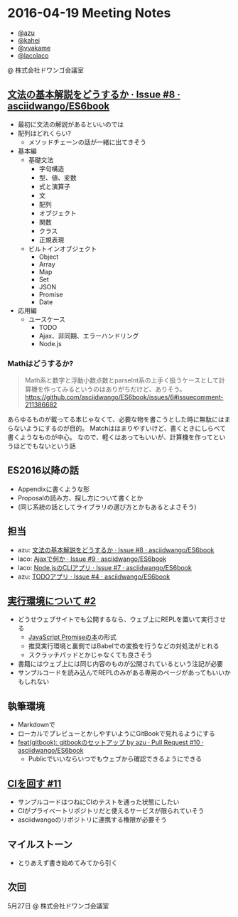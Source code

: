 # 2016-04-19 Meeting Notes

- [@azu](https://github.com/azu)
- [@kahei](https://github.com/kahei)
- [@vvakame](https://github.com/vvakame)
- [@lacolaco](https://github.com/lacolaco)

@ 株式会社ドワンゴ会議室

## [文法の基本解説をどうするか · Issue #8 · asciidwango/ES6book](https://github.com/asciidwango/ES6book/issues/8 "文法の基本解説をどうするか · Issue #8 · asciidwango/ES6book")

- 最初に文法の解説があるといいのでは
- 配列はどれくらい?
  - メソッドチェーンの話が一緒に出てきそう
- 基本編
    - 基礎文法
        - 字句構造
        - 型、値、変数
        - 式と演算子
        - 文
        - 配列
        - オブジェクト
        - 関数
        - クラス
        - 正規表現
    - ビルトインオブジェクト
        - Object
        - Array
        - Map
        - Set
        - JSON
        - Promise
        - Date
- 応用編
    - ユースケース
        - TODO
        - Ajax、非同期、エラーハンドリング
        - Node.js

### Mathはどうするか?

> Math系と数字と浮動小数点数とparseInt系の上手く扱うケースとして計算機を作ってみるというのはありがちだけど、ありそう。  
> https://github.com/asciidwango/ES6book/issues/6#issuecomment-211386682

あらゆるものが載ってる本じゃなくて、必要な物を書こうとした時に無駄にはまらないようにするのが目的。
Matchははまりやすいけど、書くときにしらべて書くようなものが中心。
なので、軽くはあってもいいが、計算機を作ってというほどでもないという話

## ES2016以降の話

- Appendixに書くような形
- Proposalの読み方、探し方について書くとか
- (同じ系統の話としてライブラリの選び方とかもあるとよさそう)

## 担当

- azu: [文法の基本解説をどうするか · Issue #8 · asciidwango/ES6book](https://github.com/asciidwango/ES6book/issues/8)
- laco: [Ajaxで何か · Issue #9 · asciidwango/ES6book](https://github.com/asciidwango/ES6book/issues/9)
- laco: [Node.jsのCLIアプリ · Issue #7 · asciidwango/ES6book](https://github.com/asciidwango/ES6book/issues/7)
- azu: [TODOアプリ · Issue #4 · asciidwango/ES6book](https://github.com/asciidwango/ES6book/issues/4)

## [実行環境について #2](https://github.com/asciidwango/ES6book/issues/2 "実行環境について #2")

- どうせウェブサイトでも公開するなら、ウェブ上にREPLを置いて実行させる
    - [JavaScript Promiseの本](http://azu.github.io/promises-book/ "JavaScript Promiseの本")の形式
    - 推奨実行環境と裏側ではBabelでの変換を行うなどの対処法がとれる
    - スクラッチパッドとかじゃなくても良さそう
- 書籍にはウェブ上には同じ内容のものが公開されているという注記が必要
- サンプルコードを読み込んでREPLのみがある専用のページがあってもいいかもしれない

## 執筆環境

- Markdownで
- ローカルでプレビューとかしやすいようにGitBookで見れるようにする
- [feat(gitbook): gitbookのセットアップ by azu · Pull Request #10 · asciidwango/ES6book](https://github.com/asciidwango/ES6book/pull/10 "feat(gitbook): gitbookのセットアップ by azu · Pull Request #10 · asciidwango/ES6book")
    - Publicでいいならいつでもウェブから確認できるようにできる

## [CIを回す #11](https://github.com/asciidwango/ES6book/issues/11 "CIを回す #11")

- サンプルコードはつねにCIのテストを通った状態にしたい
- CIがプライベートリポジトリだと使えるサービスが限られていそう
- asciidwangoのリポジトリに連携する権限が必要そう

## マイルストーン

- とりあえず書き始めてみてから引く

## 次回

5月27日 @ 株式会社ドワンゴ会議室
